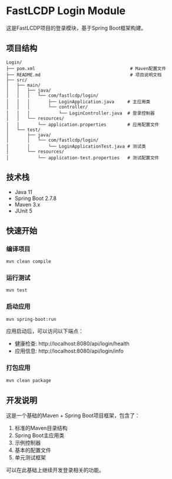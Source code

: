 # FastLCDP Login Module

这是FastLCDP项目的登录模块，基于Spring Boot框架构建。

## 项目结构

```
Login/
├── pom.xml                                    # Maven配置文件
├── README.md                                  # 项目说明文档
├── src/
│   ├── main/
│   │   ├── java/
│   │   │   └── com/fastlcdp/login/
│   │   │       ├── LoginApplication.java     # 主应用类
│   │   │       └── controller/
│   │   │           └── LoginController.java  # 登录控制器
│   │   └── resources/
│   │       └── application.properties        # 应用配置文件
│   └── test/
│       ├── java/
│       │   └── com/fastlcdp/login/
│       │       └── LoginApplicationTest.java # 测试类
│       └── resources/
│           └── application-test.properties   # 测试配置文件
```

## 技术栈

- Java 11
- Spring Boot 2.7.8
- Maven 3.x
- JUnit 5

## 快速开始

### 编译项目

```bash
mvn clean compile
```

### 运行测试

```bash
mvn test
```

### 启动应用

```bash
mvn spring-boot:run
```

应用启动后，可以访问以下端点：

- 健康检查: http://localhost:8080/api/login/health
- 应用信息: http://localhost:8080/api/login/info

### 打包应用

```bash
mvn clean package
```

## 开发说明

这是一个基础的Maven + Spring Boot项目框架，包含了：

1. 标准的Maven目录结构
2. Spring Boot主应用类
3. 示例控制器
4. 基本的配置文件
5. 单元测试框架

可以在此基础上继续开发登录相关的功能。